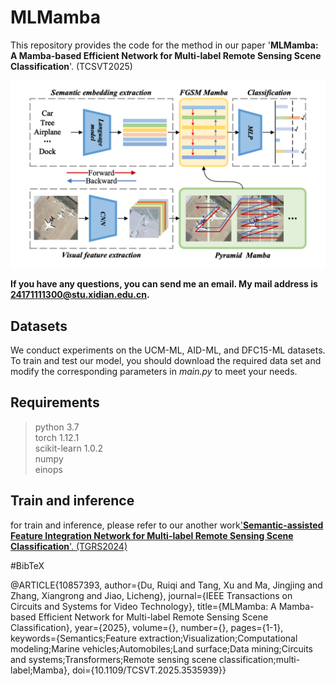 # MLMamba

This repository provides the code for the method in our paper '**MLMamba: A Mamba-based Efficient Network for Multi-label Remote Sensing Scene Classification**'. (TCSVT2025)


![本地路径](mlmamba.png )

**If you have any questions, you can send me an email. My mail address is 24171111300@stu.xidian.edu.cn.**

## Datasets

We conduct experiments on the UCM-ML, AID-ML, and DFC15-ML datasets. To train and test our model, you should download the required data set and modify the corresponding parameters in *main.py* to meet your needs.

## Requirements

>python 3.7<br>
>torch 1.12.1<br>
>scikit-learn 1.0.2<br>
>numpy<br>
>einops

## Train and inference

for train and inference, please refer to our another work['**Semantic-assisted Feature Integration Network for
Multi-label Remote Sensing Scene Classification**'. (TGRS2024)](https://github.com/TangXu-Group/multilabelRSSC/edit/main/SFIN/)


#BibTeX

@ARTICLE{10857393,
  author={Du, Ruiqi and Tang, Xu and Ma, Jingjing and Zhang, Xiangrong and Jiao, Licheng},
  journal={IEEE Transactions on Circuits and Systems for Video Technology}, 
  title={MLMamba: A Mamba-based Efficient Network for Multi-label Remote Sensing Scene Classification}, 
  year={2025},
  volume={},
  number={},
  pages={1-1},
  keywords={Semantics;Feature extraction;Visualization;Computational modeling;Marine vehicles;Automobiles;Land surface;Data mining;Circuits and systems;Transformers;Remote sensing scene classification;multi-label;Mamba},
  doi={10.1109/TCSVT.2025.3535939}}

